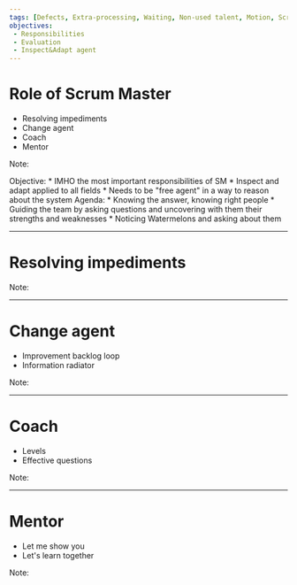 ```yaml
---
tags: [Defects, Extra-processing, Waiting, Non-used talent, Motion, Scrum]
objectives:
 - Responsibilities
 - Evaluation
 - Inspect&Adapt agent
---
```

# Role of Scrum Master

+ Resolving impediments
+ Change agent
+ Coach
+ Mentor

Note:

Objective:
    * IMHO the most important responsibilities of SM
    * Inspect and adapt applied to all fields
    * Needs to be "free agent" in a way to reason about the system
Agenda:
    * Knowing the answer, knowing right people
    * Guiding the team by asking questions and uncovering with them their strengths and weaknesses 
    * Noticing Watermelons and asking about them


---
# Resolving impediments

Note:

---
# Change agent

- Improvement backlog loop
- Information radiator

Note:

---
# Coach

- Levels
- Effective questions

Note:

---
# Mentor

- Let me show you
- Let's learn together

Note: